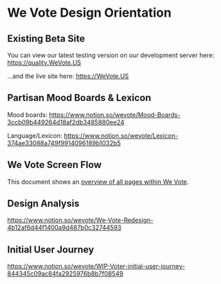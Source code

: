# We Vote Design Orientation

## Existing Beta Site
You can view our latest testing version on our development server here: https://quality.WeVote.US

...and the live site here: https://WeVote.US

## Partisan Mood Boards & Lexicon
Mood boards: https://www.notion.so/wevote/Mood-Boards-3ccb09b449264d18af2db3485880ee24

Language/Lexicon: https://www.notion.so/wevote/Lexicon-374ae33088a749f9914096189b1032b5

## We Vote Screen Flow
This document shows an [overview of all pages within We Vote](https://docs.google.com/presentation/d/1aZsNtiaEEYIkUnSfmzOBpGQCWMCptmTZ-NpAAg2jkWk/edit).

## Design Analysis
https://www.notion.so/wevote/We-Vote-Redesign-4b12af6d44f1400a9d487b0c32744593

## Initial User Journey
https://www.notion.so/wevote/WIP-Voter-initial-user-journey-844345c09ac84fa2925976b8b7f08549

